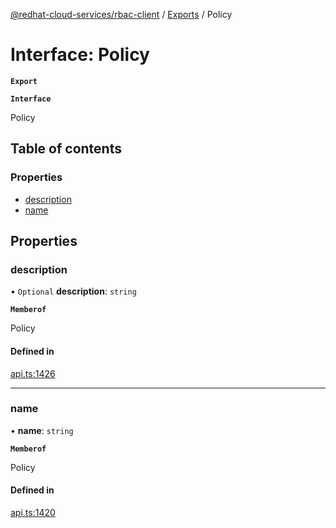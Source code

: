[@redhat-cloud-services/rbac-client](../README.md) / [Exports](../modules.md) / Policy

# Interface: Policy

**`Export`**

**`Interface`**

Policy

## Table of contents

### Properties

- [description](Policy.md#description)
- [name](Policy.md#name)

## Properties

### description

• `Optional` **description**: `string`

**`Memberof`**

Policy

#### Defined in

[api.ts:1426](https://github.com/RedHatInsights/javascript-clients/blob/master/packages/rbac/api.ts#L1426)

___

### name

• **name**: `string`

**`Memberof`**

Policy

#### Defined in

[api.ts:1420](https://github.com/RedHatInsights/javascript-clients/blob/master/packages/rbac/api.ts#L1420)
